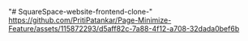 "# SquareSpace-website-frontend-clone-" 
https://github.com/PritiPatankar/Page-Minimize-Feature/assets/115872293/d5aff82c-7a88-4f12-a708-32dada0bef6b
